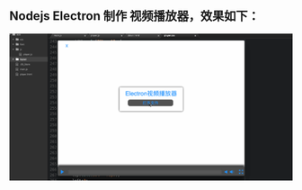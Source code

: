 ## Nodejs Electron 制作 视频播放器，效果如下：
![alt text](https://github.com/UAustin/video-electron/blob/master/video-demo.gif)
